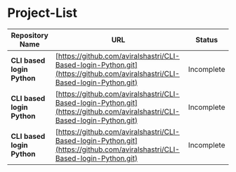 # Project-List

| Repository Name | URL                  | Status |
|------------------|----------------------|--------|
| __CLI based login Python__     | [https://github.com/aviralshastri/CLI-Based-login-Python.git](https://github.com/aviralshastri/CLI-Based-login-Python.git) |Incomplete |
| __CLI based login Python__     | [https://github.com/aviralshastri/CLI-Based-login-Python.git](https://github.com/aviralshastri/CLI-Based-login-Python.git) |Incomplete |
| __CLI based login Python__     | [https://github.com/aviralshastri/CLI-Based-login-Python.git](https://github.com/aviralshastri/CLI-Based-login-Python.git) |Incomplete |
